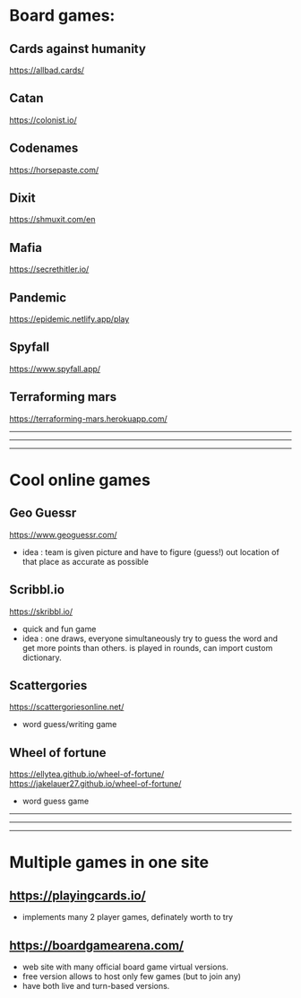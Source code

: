 # Board games:
## Cards against humanity <br/>
 https://allbad.cards/ 

## Catan <br/>
https://colonist.io/ 

## Codenames <br/>
https://horsepaste.com/

## Dixit <br/>
https://shmuxit.com/en

## Mafia <br/>
https://secrethitler.io/

## Pandemic <br/>
https://epidemic.netlify.app/play

## Spyfall <br/>
https://www.spyfall.app/

## Terraforming mars <br/>
https://terraforming-mars.herokuapp.com/ 

---
---
---

# Cool online games
## Geo Guessr <br/>
https://www.geoguessr.com/
- idea : team is given picture and have to figure (guess!) out location of that place as accurate as possible

## Scribbl.io <br/>
https://skribbl.io/
- quick and fun game
- idea : one draws, everyone simultaneously  try to guess the word and get more points than others. is played in rounds, can import custom dictionary.

## Scattergories <br/>
https://scattergoriesonline.net/
- word guess/writing game

## Wheel of fortune <br/>
https://ellytea.github.io/wheel-of-fortune/  
https://jakelauer27.github.io/wheel-of-fortune/
- word guess game

---
---
---

# Multiple games in one site
## https://playingcards.io/
- implements many 2 player games, definately worth to try

## https://boardgamearena.com/
- web site with many official board game virtual versions.
- free version allows to host only few games (but to join any)
- have both live and turn-based versions.
